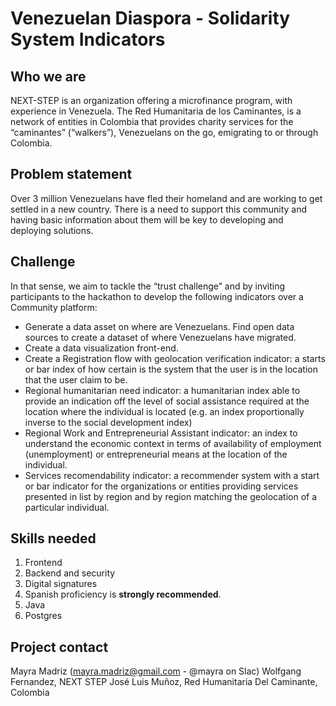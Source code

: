 # Venezuelan Diaspora - Solidarity System Indicators

## Who we are
NEXT-STEP is an organization offering a microfinance program, with experience in Venezuela.
The Red Humanitaria de los Caminantes, is a network of entities in Colombia that provides charity services for the “caminantes” (“walkers”), Venezuelans on the go, emigrating to or through Colombia.

## Problem statement
Over 3 million Venezuelans have fled their homeland and are working to get settled in a new country. There is a need to support this community and having basic information about them will be key to developing and deploying solutions.

## Challenge

In that sense, we aim to tackle the “trust challenge” and by inviting participants to the hackathon to develop the following indicators over a Community platform:

- Generate a data asset on where are Venezuelans. Find open data sources to create a dataset of where Venezuelans have migrated.
- Create a data visualization front-end.
- Create a Registration flow with geolocation verification indicator: a starts or bar index of how certain is the system that the user is in the location that the user claim to be.
- Regional humanitarian need indicator: a humanitarian index able to provide an indication off the level of social assistance required at the location where the individual is located (e.g. an index proportionally inverse to the social development index)
- Regional Work and Entrepreneurial Assistant indicator: an index to understand the economic context in terms of availability of employment (unemployment) or entrepreneurial means at the location of the individual.
- Services recomendability indicator: a recommender system with a start or bar indicator for the organizations or entities providing services presented in list by region and by region matching the geolocation of a particular individual.


## Skills needed
1. Frontend
2. Backend and security
3. Digital signatures
4. Spanish proficiency is **strongly recommended**.
5. Java
6. Postgres

## Project contact

Mayra Madriz (mayra.madriz@gmail.com - @mayra on Slac)
Wolfgang Fernandez, NEXT STEP
José Luis Muñoz, Red Humanitaria Del Caminante, Colombia
